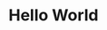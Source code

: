 ---
title: Hello World
description: These posts introduce you to various concepts, but avoid going into too much detail
image: hello-world.png

# Badge style
style:
    background: "#2a9d8f"
    color: "#fff"
---